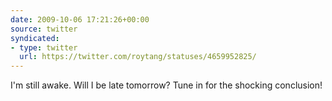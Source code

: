 ```yaml
---
date: 2009-10-06 17:21:26+00:00
source: twitter
syndicated:
- type: twitter
  url: https://twitter.com/roytang/statuses/4659952825/
---
```


I'm still awake. Will I be late tomorrow? Tune in for the shocking conclusion!